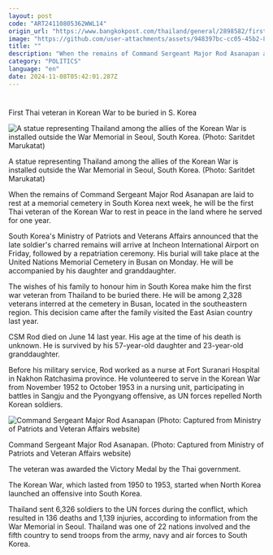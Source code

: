 ```yaml
---
layout: post
code: "ART24110805362WWL14"
origin_url: "https://www.bangkokpost.com/thailand/general/2898582/first-thai-veteran-in-korean-war-to-be-buried-in-s-korea"
image: "https://github.com/user-attachments/assets/948397bc-cc05-45b2-8d81-bfe23f80ce6e"
title: ""
description: "When the remains of Command Sergeant Major Rod Asanapan are laid to rest at a memorial cemetery in South Korea next week, he will be the first Thai veteran of the Korean War to rest in peace in the land where he served for one year."
category: "POLITICS"
language: "en"
date: 2024-11-08T05:42:01.287Z
---
```


# 

First Thai veteran in Korean War to be buried in S. Korea

![A statue representing Thailand among the allies of the Korean War is installed outside the War Memorial in Seoul, South Korea. (Photo: Saritdet Marukatat)](https://github.com/user-attachments/assets/27ee26d6-542d-42ef-b370-cbdae4727ae4)

A statue representing Thailand among the allies of the Korean War is installed outside the War Memorial in Seoul, South Korea. (Photo: Saritdet Marukatat)

When the remains of Command Sergeant Major Rod Asanapan are laid to rest at a memorial cemetery in South Korea next week, he will be the first Thai veteran of the Korean War to rest in peace in the land where he served for one year.

South Korea's Ministry of Patriots and Veterans Affairs announced that the late soldier's charred remains will arrive at Incheon International Airport on Friday, followed by a repatriation ceremony. His burial will take place at the United Nations Memorial Cemetery in Busan on Monday. He will be accompanied by his daughter and granddaughter.

The wishes of his family to honour him in South Korea make him the first war veteran from Thailand to be buried there. He will be among 2,328 veterans interred at the cemetery in Busan, located in the southeastern region. This decision came after the family visited the East Asian country last year.

CSM Rod died on June 14 last year. His age at the time of his death is unknown. He is survived by his 57-year-old daughter and 23-year-old granddaughter.

Before his military service, Rod worked as a nurse at Fort Suranari Hospital in Nakhon Ratchasima province. He volunteered to serve in the Korean War from November 1952 to October 1953 in a nursing unit, participating in battles in Sangju and the Pyongyang offensive, as UN forces repelled North Korean soldiers.

![Command Sergeant Major Rod Asanapan (Photo: Captured from Ministry of Patriots and Veteran Affairs website)](https://github.com/user-attachments/assets/0f423bd5-ac76-4109-b076-c24792442817)

Command Sergeant Major Rod Asanapan. (Photo: Captured from Ministry of Patriots and Veteran Affairs website)

The veteran was awarded the Victory Medal by the Thai government.

The Korean War, which lasted from 1950 to 1953, started when North Korea launched an offensive into South Korea.

Thailand sent 6,326 soldiers to the UN forces during the conflict, which resulted in 136 deaths and 1,139 injuries, according to information from the War Memorial in Seoul. Thailand was one of 22 nations involved and the fifth country to send troops from the army, navy and air forces to South Korea.